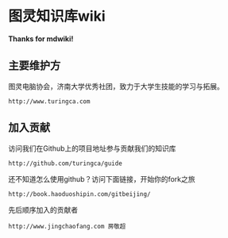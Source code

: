 图灵知识库wiki
=====

__Thanks for mdwiki!__

主要维护方
----------

图灵电脑协会，济南大学优秀社团，致力于大学生技能的学习与拓展。

    http://www.turingca.com

加入贡献
----------
访问我们在Github上的项目地址参与贡献我们的知识库

    http://github.com/turingca/guide
    
还不知道怎么使用github？访问下面链接，开始你的fork之旅

    http://book.haoduoshipin.com/gitbeijing/

先后顺序加入的贡献者

    http://www.jingchaofang.com 房敬超
